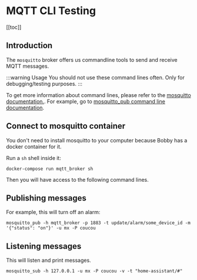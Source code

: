 # MQTT CLI Testing
[[toc]]

## Introduction
The `mosquitto` broker offers us commandline tools to send and receive MQTT messages.

:::warning Usage
You should not use these command lines often. Only for debugging/testing purposes.
:::

To get more information about command lines, please refer to the [mosquitto documentation.](https://mosquitto.org/documentation/).
For example, go to [mosquitto_pub command line documentation](https://mosquitto.org/man/mosquitto_pub-1.html).

## Connect to mosquitto container
You don't need to install mosquitto to your computer because Bobby has a docker container for it.

Run a `sh` shell inside it:

```
docker-compose run mqtt_broker sh
```

Then you will have access to the following command lines.

## Publishing messages
For example, this will turn off an alarm:
```shell
mosquitto_pub -h mqtt_broker -p 1883 -t update/alarm/some_device_id -m '{"status": "on"}' -u mx -P coucou
```

## Listening messages
This will listen and print messages.

```
mosquitto_sub -h 127.0.0.1 -u mx -P coucou -v -t "home-assistant/#"
```
